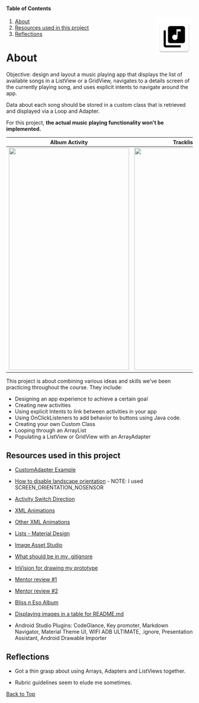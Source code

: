#### Table of Contents
<img align="right" width="100" height="100" src="https://raw.githubusercontent.com/Razke/p04-displaylist/master/app/src/main/res/mipmap-xxxhdpi/ic_launcher.png">

  1. [About](#about)
  2. [Resources used in this project](#resources-used-in-this-project)
  3. [Reflections](#reflections)

# About
  Objective: design and layout a music playing app that displays the list of available songs in a ListView or a GridView, navigates to a details screen of the currently playing song, and uses explicit intents to navigate around the app.

Data about each song should be stored in a custom class that is retrieved and displayed via a Loop and Adapter.

For this project, **the actual music playing functionality won't be implemented.**

Album Activity|Tracklist Activity|Now Playing Activity
:-------------------------:|:-------------------------:|:-------------------------:
<img src="https://i.imgur.com/MbKzkRx.jpg" width="325" height="600">  |  <img src="https://i.imgur.com/4WF1Dpv.jpg" width="325" height="600">  |  <img src="https://i.imgur.com/Rl6539B.jpg" width="325" height="600">

This project is about combining various ideas and skills we’ve been practicing throughout the course. They include:
* Designing an app experience to achieve a certain goal
* Creating new activities
* Using explicit Intents to link between activities in your app
* Using OnClickListeners to add behavior to buttons using Java code.
* Creating your own Custom Class
* Looping through an ArrayList
* Populating a ListView or GridView with an ArrayAdapter

## Resources used in this project

* [CustomAdapter Example](https://github.com/udacity/ud839_CustomAdapter_Example)

* [How to disable landscape orientation](https://stackoverflow.com/questions/6745797/how-to-set-entire-application-in-portrait-mode-only/9784269#9784269) - NOTE: I used SCREEN_ORIENTATION_NOSENSOR

* [Activity Switch Direction](https://stackoverflow.com/questions/5105126/android-activity-switch-direction/9747708#9747708)

* [XML Animations](https://stackoverflow.com/a/20188089/8651044)

* [Other XML Animations](https://www.androidhive.info/2013/06/android-working-with-xml-animations/)

* [Lists - Material Design](https://material.io/design/components/lists.html?utm_source=udacity&utm_medium=course&utm_campaign=android_basics#)

* [Image Asset Studio](https://developer.android.com/studio/write/image-asset-studio)

* [What should be in my .gitignore](https://stackoverflow.com/questions/16736856/what-should-be-in-my-gitignore-for-an-android-studio-project/17803964#17803964)

* [InVision for drawing my prototype](https://www.invisionapp.com/)

* [Mentor review #1](https://review.udacity.com/#!/reviews/1303073/shared)

* [Mentor review #2](https://review.udacity.com/#!/reviews/1305726/shared)

* [Bliss n Eso Album](https://en.wikipedia.org/wiki/Off_the_Grid_(Bliss_n_Eso_album)#Track_listing)

* [Displaying images in a table for README.md](https://stackoverflow.com/a/24320279/8651044)

* Android Studio Plugins: CodeGlance, Key promoter, Markdown Navigator, Material Theme UI, WIFI ADB ULTIMATE, .ignore, Presentation Assistant, Android Drawable Importer

## Reflections

* Got a thin grasp about using Arrays, Adapters and ListViews together.

* Rubric guidelines seem to elude me sometimes.

[Back to Top](#table-of-contents)
